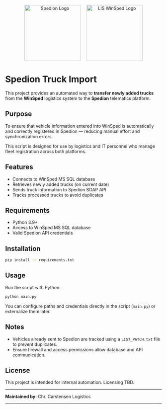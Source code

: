 <p align="center">
  <img src="https://www.spedion.de/fileadmin/_processed_/d/f/csm_Spedion_Logo_3ae2d91d48.png" alt="Spedion Logo" width="180"/>
  &nbsp;&nbsp;&nbsp;
  <img src="https://www.lis.eu/fileadmin/_processed_/c/8/csm_LIS_Logo_RGB_4f23d1aa30.png" alt="LIS WinSped Logo" width="180"/>
</p>

# Spedion Truck Import

This project provides an automated way to **transfer newly added trucks** from the **WinSped** logistics system to the **Spedion** telematics platform.

## Purpose

To ensure that vehicle information entered into WinSped is automatically and correctly registered in Spedion — reducing manual effort and synchronization errors.

This script is designed for use by logistics and IT personnel who manage fleet registration across both platforms.

## Features

- Connects to WinSped MS SQL database
- Retrieves newly added trucks (on current date)
- Sends truck information to Spedion SOAP API
- Tracks processed trucks to avoid duplicates

## Requirements

- Python 3.9+
- Access to WinSped MS SQL database
- Valid Spedion API credentials

## Installation

```bash
pip install -r requirements.txt
```

## Usage

Run the script with Python:

```bash
python main.py
```

You can configure paths and credentials directly in the script (`main.py`) or externalize them later.

## Notes

- Vehicles already sent to Spedion are tracked using a `LIST_PATCH.txt` file to prevent duplicates.
- Ensure firewall and access permissions allow database and API communication.

## License

This project is intended for internal automation. Licensing TBD.

---

**Maintained by:** Chr. Carstensen Logistics

---

